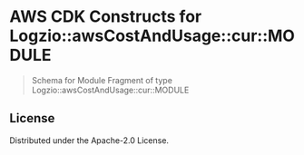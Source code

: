 # AWS CDK Constructs for Logzio::awsCostAndUsage::cur::MODULE

> Schema for Module Fragment of type Logzio::awsCostAndUsage::cur::MODULE


## License

Distributed under the Apache-2.0 License.
